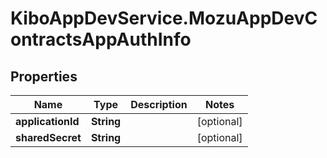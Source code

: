 # KiboAppDevService.MozuAppDevContractsAppAuthInfo

## Properties

Name | Type | Description | Notes
------------ | ------------- | ------------- | -------------
**applicationId** | **String** |  | [optional] 
**sharedSecret** | **String** |  | [optional] 



